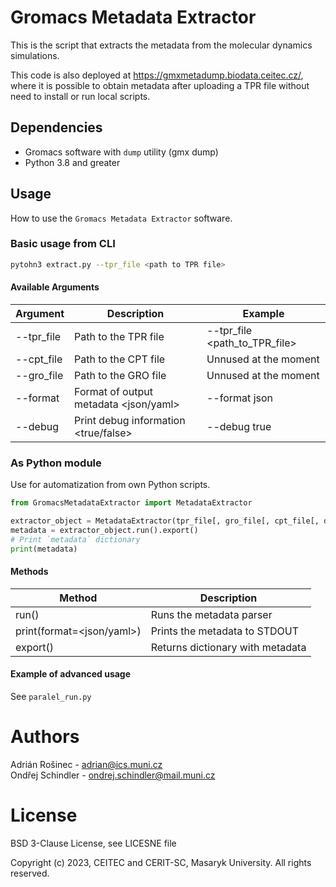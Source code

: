 # Gromacs Metadata Extractor

This is the script that extracts the metadata from the molecular dynamics simulations.

This code is also deployed at https://gmxmetadump.biodata.ceitec.cz/, where it is possible to obtain metadata after uploading a TPR file without need to install or run local scripts.

## Dependencies

- Gromacs software with `dump` utility (gmx dump)
- Python 3.8 and greater

## Usage

How to use the `Gromacs Metadata Extractor` software.

### Basic usage from CLI

```bash
pytohn3 extract.py --tpr_file <path to TPR file>
```

#### Available Arguments

| Argument      | Description                              | Example                          |
|---------------|------------------------------------------|----------------------------------|
|   --tpr_file  |   Path to the TPR file                   |  --tpr_file <path_to_TPR_file>   |
|   --cpt_file  |   Path to the CPT file                   |  Unnused at the moment           |
|   --gro_file  |   Path to the GRO file                   |  Unnused at the moment           |
|   --format    |   Format of output metadata <json/yaml>  |  --format json                   |
|   --debug     |    Print debug information <true/false>  |  --debug true                    |

### As Python module
Use for automatization from own Python scripts.

```python
from GromacsMetadataExtractor import MetadataExtractor

extractor_object = MetadataExtractor(tpr_file[, gro_file[, cpt_file[, debug]]])
metadata = extractor_object.run().export()
# Print `metadata` dictionary
print(metadata)
```

#### Methods

| Method                       | Description                         |
|------------------------------|-------------------------------------|
|   run()                      |   Runs the metadata parser          |
|   print(format=<json/yaml>)  |   Prints the metadata to STDOUT     |
|   export()                   |   Returns dictionary with metadata  |

#### Example of advanced usage

See `paralel_run.py`

# Authors
Adrián Rošinec - adrian@ics.muni.cz    
Ondřej Schindler - ondrej.schindler@mail.muni.cz

# License

BSD 3-Clause License, see LICESNE file

Copyright (c) 2023, CEITEC and CERIT-SC, Masaryk University.
All rights reserved.